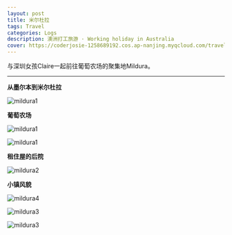 ```yaml
---
layout: post
title: 米尔杜拉
tags: Travel
categories: Logs
description: 澳洲打工旅游 · Working holiday in Australia
cover: https://coderjosie-1258689192.cos.ap-nanjing.myqcloud.com/travel/mildura/123431603.jpg
---
```


与深圳女孩Claire一起前往葡萄农场的聚集地Mildura。

---

**从墨尔本到米尔杜拉**

![mildura1](https://coderjosie-1258689192.cos.ap-nanjing.myqcloud.com/travel/mildura/melbourne-mildura.jpg)

**葡萄农场**

![mildura1](https://coderjosie-1258689192.cos.ap-nanjing.myqcloud.com/travel/mildura/20170315.jpg)

![mildura1](https://coderjosie-1258689192.cos.ap-nanjing.myqcloud.com/travel/mildura/1648155928.jpg)

**租住屋的后院**

![mildura2](https://coderjosie-1258689192.cos.ap-nanjing.myqcloud.com/travel/mildura/1434421047.jpg)

**小镇风貌**

![mildura4](https://coderjosie-1258689192.cos.ap-nanjing.myqcloud.com/travel/mildura/1626546598.jpg)

![mildura3](https://coderjosie-1258689192.cos.ap-nanjing.myqcloud.com/travel/mildura/123431603.jpg)

![mildura3](https://coderjosie-1258689192.cos.ap-nanjing.myqcloud.com/travel/mildura/20170326.jpg)


